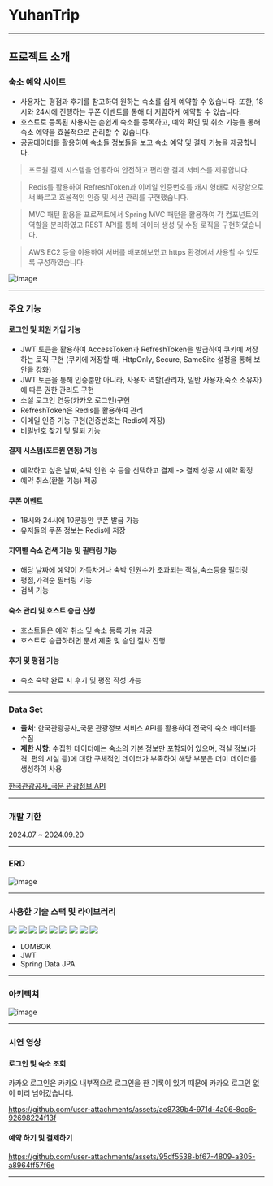 # YuhanTrip

---

## 프로젝트 소개

### 숙소 예약 사이트

- 사용자는 평점과 후기를 참고하여 원하는 숙소를 쉽게 예약할 수 있습니다. 또한, 18시와 24시에 진행하는 쿠폰 이벤트를 통해 더 저렴하게 예약할 수 있습니다.
- 호스트로 등록된 사용자는 손쉽게 숙소를 등록하고, 예약 확인 및 취소 기능을 통해 숙소 예약을 효율적으로 관리할 수 있습니다.
- 공공데이터를 활용히여 숙소들 정보들을 보고 숙소 예약 및 결제 기능을 제공합니다.



> 포트원 결제 시스템을 연동하여 안전하고 편리한 결제 서비스를 제공합니다.

> Redis를 활용하여 RefreshToken과 이메일 인증번호를 캐시 형태로 저장함으로써 빠르고 효율적인 인증 및 세션 관리를 구현했습니다.


> MVC 패턴 활용을 프로젝트에서 Spring MVC 패턴을 활용하여 각 컴포넌트의 역할을 분리하였고 REST API를 통해 데이터 생성 및 수정 로직을 구현하였습니다.

> AWS EC2 등을 이용하여 서버를 배포해보았고 https 환경에서 사용할 수 있도록 구성하였습니다.






![image](https://github.com/user-attachments/assets/db9f487d-cf54-4662-beca-16666518ce8d)

---
### 주요 기능

#### 로그인 및 회원 가입 기능 

* JWT 토큰을 활용하여 AccessToken과 RefreshToken을 발급하여 쿠키에 저장하는 로직 구현 (쿠키에 저장할 때, HttpOnly, Secure, SameSite 설정을 통해 보안을 강화)
* JWT 토큰을 통해 인증뿐만 아니라, 사용자 역할(관리자, 일반 사용자,숙소 소유자)에 따른 권한 관리도 구현
* 소셜 로그인 연동(카카오 로그인)구현
* RefreshToken은 Redis를 활용하여 관리
* 이메일 인증 기능 구현(인증번호는 Redis에 저장)
* 비밀번호 찾기 및 탈퇴 기능

  
#### 결제 시스템(포트원 연동) 기능

* 예약하고 싶은 날짜,숙박 인원 수 등을 선택하고 결제 -> 결제 성공 시 예약 확정
* 예약 취소(환불 기능) 제공

#### 쿠폰 이벤트 

* 18시와 24시에 10분동안 쿠폰 발급 가능
* 유저들의 쿠폰 정보는 Redis에 저장

#### 지역별 숙소 검색 기능 및 필터링 기능

* 해당 날짜에 예약이 가득차거나 숙박 인원수가 초과되는 객실,숙소등을 필터링
* 평점,가격순 필터링 기능
* 검색 기능

#### 숙소 관리 및 호스트 승급 신청

* 호스트들은 예약 취소 및 숙소 등록 기능 제공
* 호스트로 승급하려면 문서 제출 및 승인 절차 진행

#### 후기 및 평점 기능

* 숙소 숙박 완료 시 후기 및 평점 작성 가능




---

### Data Set

- **출처**: 한국관광공사_국문 관광정보 서비스 API를 활용하여 전국의 숙소 데이터를 수집
- **제한 사항**: 수집한 데이터에는 숙소의 기본 정보만 포함되어 있으며, 객실 정보(가격, 편의 시설 등)에 대한 구체적인 데이터가 부족하여 해당 부분은 더미 데이터를 생성하여 사용

[한국관광공사_국문 관광정보 API](https://www.data.go.kr/tcs/dss/selectApiDataDetailView.do?publicDataPk=15101578#/API%20%EB%AA%A9%EB%A1%9D/searchStay1)

---

### 개발 기한

2024.07 ~ 2024.09.20

---

### ERD

![image](https://github.com/user-attachments/assets/eadaf4a9-7709-4c48-b56a-0f16bd43e014)


---
### 사용한 기술 스택 및 라이브러리

<img src="https://img.shields.io/badge/Java-007396?style=for-the-badge&logo=java&logoColor=white"> <img src="https://img.shields.io/badge/Spring%20Boot-6DB33F?style=for-the-badge&logo=Spring%20Boot&logoColor=white"> <img src="https://img.shields.io/badge/Spring%20Security-6DB33F?style=for-the-badge&logo=Spring%20Security&logoColor=white"> <img src="https://img.shields.io/badge/Thymeleaf-005F0F?style=for-the-badge&logo=Thymeleaf&logoColor=white"> <img src="https://img.shields.io/badge/html5-E34F26?style=for-the-badge&logo=html5&logoColor=white"> <img src="https://img.shields.io/badge/MariaDB-003545?style=for-the-badge&logo=MariaDB&logoColor=white"> <img src="https://img.shields.io/badge/Amazon%20EC2-FF9900?style=for-the-badge&logo=Amazon%20EC2&logoColor=white"> <img src="https://img.shields.io/badge/Redis-FF4438?style=for-the-badge&logo=Redis&logoColor=white"> <img src="https://img.shields.io/badge/Docker-2496ED?style=for-the-badge&logo=Docker&logoColor=white">

* LOMBOK
* JWT
* Spring Data JPA
--- 
### 아키텍쳐 

![image](https://github.com/user-attachments/assets/ba1ac1d7-1ef2-4073-89fd-363315a1d17e)

----

### 시연 영상



#### 로그인 및 숙소 조회


카카오 로그인은 카카오 내부적으로 로그인을 한 기록이 있기 때문에 카카오 로그인 없이 미리 넘어갔습니다.


https://github.com/user-attachments/assets/ae8739b4-971d-4a06-8cc6-92698224f13f

#### 예약 하기 및 결제하기 




https://github.com/user-attachments/assets/95df5538-bf67-4809-a305-a8964ff57f6e


----




